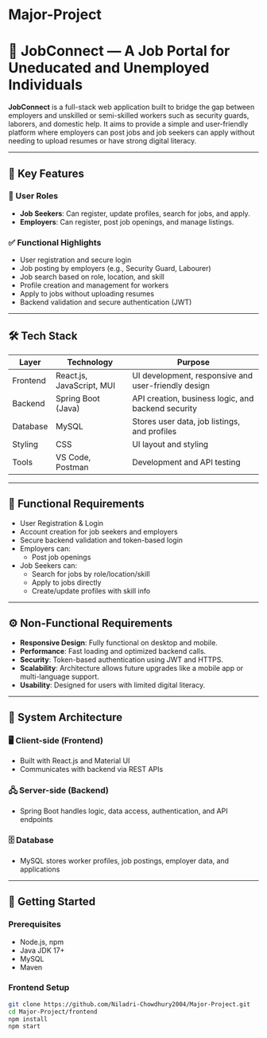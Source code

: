 # Major-Project  
# 👷 JobConnect — A Job Portal for Uneducated and Unemployed Individuals

**JobConnect** is a full-stack web application built to bridge the gap between employers and unskilled or semi-skilled workers such as security guards, laborers, and domestic help. It aims to provide a simple and user-friendly platform where employers can post jobs and job seekers can apply without needing to upload resumes or have strong digital literacy.

---

## 📌 Key Features

### 👥 User Roles
- **Job Seekers**: Can register, update profiles, search for jobs, and apply.
- **Employers**: Can register, post job openings, and manage listings.

### ✅ Functional Highlights
- User registration and secure login
- Job posting by employers (e.g., Security Guard, Labourer)
- Job search based on role, location, and skill
- Profile creation and management for workers
- Apply to jobs without uploading resumes
- Backend validation and secure authentication (JWT)

---

## 🛠️ Tech Stack

| Layer         | Technology                     | Purpose                                           |
|---------------|-------------------------------|---------------------------------------------------|
| Frontend      | React.js, JavaScript, MUI      | UI development, responsive and user-friendly design |
| Backend       | Spring Boot (Java)             | API creation, business logic, and backend security |
| Database      | MySQL                          | Stores user data, job listings, and profiles       |
| Styling       | CSS                            | UI layout and styling                             |
| Tools         | VS Code, Postman               | Development and API testing                       |

---

## 🧪 Functional Requirements

- User Registration & Login
- Account creation for job seekers and employers
- Secure backend validation and token-based login
- Employers can:
  - Post job openings
- Job Seekers can:
  - Search for jobs by role/location/skill
  - Apply to jobs directly
  - Create/update profiles with skill info

---

## ⚙️ Non-Functional Requirements

- **Responsive Design**: Fully functional on desktop and mobile.
- **Performance**: Fast loading and optimized backend calls.
- **Security**: Token-based authentication using JWT and HTTPS.
- **Scalability**: Architecture allows future upgrades like a mobile app or multi-language support.
- **Usability**: Designed for users with limited digital literacy.

---

## 🧱 System Architecture

### 🖥️ Client-side (Frontend)
- Built with React.js and Material UI
- Communicates with backend via REST APIs

### 🖧 Server-side (Backend)
- Spring Boot handles logic, data access, authentication, and API endpoints

### 🗄️ Database
- MySQL stores worker profiles, job postings, employer data, and applications

---

## 🚀 Getting Started

### Prerequisites
- Node.js, npm
- Java JDK 17+
- MySQL
- Maven

### Frontend Setup

```bash
git clone https://github.com/Niladri-Chowdhury2004/Major-Project.git
cd Major-Project/frontend
npm install
npm start
